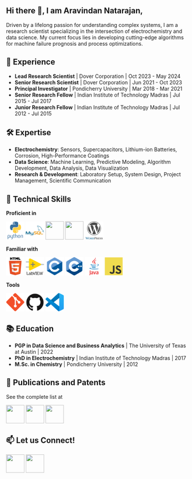 ## Hi there 👋, I am Aravindan Natarajan,

Driven by a lifelong passion for understanding complex systems, I am a research scientist specializing in the intersection of electrochemistry and data science. My current focus lies in developing cutting-edge algorithms for machine failure prognosis and process optimizations.

## :briefcase: Experience
* **Lead Research Scientist** | Dover Corporation | Oct 2023 - May 2024
* **Senior Research Scientist** | Dover Corporation | Jun 2021 - Oct 2023
* **Principal Investigator** | Pondicherry University | Mar 2018 - Mar 2021
* **Senior Research Fellow** | Indian Institute of Technology Madras | Jul 2015 - Jul 2017
* **Junior Research Fellow** | Indian Institute of Technology Madras | Jul 2012 - Jul 2015

## :hammer_and_wrench: Expertise
* **Electrochemistry**: Sensors, Supercapacitors, Lithium-ion Batteries, Corrosion, High-Performance Coatings
* **Data Science**: Machine Learning, Predictive Modeling, Algorithm Development, Data Analysis, Data Visualization 
* **Research & Development**: Laboratory Setup, System Design, Project Management, Scientific Communication

## :toolbox: Technical Skills
**Proficient in**

<img src="https://github.com/devicons/devicon/blob/master/icons/python/python-original-wordmark.svg" height=50 width=50> <img src="https://github.com/devicons/devicon/blob/master/icons/mysql/mysql-original-wordmark.svg" height=50 width=50> <img src="https://upload.wikimedia.org/wikipedia/commons/c/cf/New_Power_BI_Logo.svg" height=50 width=50> <img src="https://wp.sfdcdigital.com/en-us/wp-content/uploads/sites/4/2024/06/icon-tableau.svg" height=50 width=50> <img src="https://github.com/devicons/devicon/blob/master/icons/wordpress/wordpress-original.svg" height=50 width=50> 

**Familiar with**

<img src="https://github.com/devicons/devicon/blob/master/icons/html5/html5-original-wordmark.svg" height=50 width=50> <img src="https://github.com/devicons/devicon/blob/master/icons/labview/labview-original-wordmark.svg" height=50 width=50> <img src="https://github.com/devicons/devicon/blob/master/icons/c/c-original.svg" height=50 width=50> <img src="https://github.com/devicons/devicon/blob/master/icons/cplusplus/cplusplus-original.svg" height=50 width=50> <img src="https://github.com/devicons/devicon/blob/master/icons/java/java-original-wordmark.svg" height=50 width=50> <img src="https://github.com/devicons/devicon/blob/master/icons/javascript/javascript-original.svg" height=50 width=50> 

**Tools**

<img src="https://github.com/devicons/devicon/blob/master/icons/git/git-original.svg" height=50 width=50> <img src="https://github.com/devicons/devicon/blob/master/icons/github/github-original.svg" height=50 width=50> <img src="https://github.com/devicons/devicon/blob/master/icons/vscode/vscode-original.svg" height=50 width=50> 

## :books: Education
* **PGP in Data Science and Business Analytics** | The University of Texas at Austin | 2022
* **PhD in Electrochemistry** | Indian Institute of Technology Madras | 2017
* **M.Sc. in Chemistry** | Pondicherry University | 2012

## :scroll: Publications and Patents
See the complete list at

[<img src="https://upload.wikimedia.org/wikipedia/commons/c/c7/Google_Scholar_logo.svg" height=50 width=50>](https://scholar.google.com/citations?user=IepOlREAAAAJ&hl=en)      [<img src="https://upload.wikimedia.org/wikipedia/commons/5/5e/ResearchGate_icon_SVG.svg" height=50 width=50>](https://www.researchgate.net/profile/Aravindan-Natarajan)     [<img src="https://upload.wikimedia.org/wikipedia/commons/0/06/ORCID_iD.svg" height=50 width=50>](https://orcid.org/0000-0002-2190-9825)

## 📫 Let us Connect!
[<img src="https://github.com/gauravghongde/social-icons/blob/master/SVG/Color/LinkedIN.svg" height=50 width=50>](https://www.linkedin.com/in/anatarajank/)      [<img src="https://upload.wikimedia.org/wikipedia/commons/7/7e/Gmail_icon_%282020%29.svg" height=50 width=50>](mailto:anatarajank@gmail.com)

<!--
**anatarajank/anatarajank** is a ✨ _special_ ✨ repository because its `README.md` (this file) appears on your GitHub profile.

Here are some ideas to get you started:

- 🔭 I’m currently working on ...
- 🌱 I’m currently learning ...
- 👯 I’m looking to collaborate on ...
- 🤔 I’m looking for help with ...
- 💬 Ask me about ...
- 📫 How to reach me: ...
- 😄 Pronouns: ...
- ⚡ Fun fact: ...
-->
